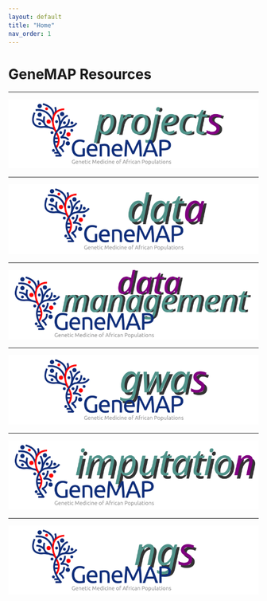 ```yaml
---
layout: default
title: "Home"
nav_order: 1
---
```



# GeneMAP Resources

----

<p align="center"><a href="https://genemap-research.github.io/docs/projects/"><img src="docs/assets/img/genemap-projects.svg"></a></p>

----

<p align="center"><a href="https://genemap-research.github.io/docs/data/"><img src="docs/assets/img/genemap-data.svg"></a></p>

----

<p align="center"><a href="https://genemap-research.github.io/docs/data/data-management/"><img src="docs/assets/img/genemap-datamanagement.svg"></a></p>

----

<p align="center"><a href="https://genemap-research.github.io/docs/gwas/"><img src="docs/assets/img/genemap-gwas.svg"></a></p>

----

<p align="center"><a href=""><img src="docs/assets/img/genemap-imputation.svg"></a></p>

----

<p align="center"><a href="#"><img src="docs/assets/img/genemap-ngs.svg"></a></p>

